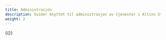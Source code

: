 ```yaml
---
title: Administrasjon
description: Guider knyttet til administrasjon av tjenester i Altinn Studio
weight: 2
---
```


{{<children />}}